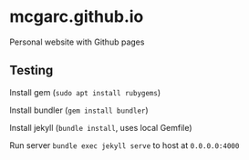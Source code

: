 # mcgarc.github.io
Personal website with Github pages

## Testing

Install gem (`sudo apt install rubygems`)

Install bundler (`gem install bundler`)

Install jekyll (`bundle install`, uses local Gemfile)

Run server `bundle exec jekyll serve` to host at `0.0.0.0:4000`
